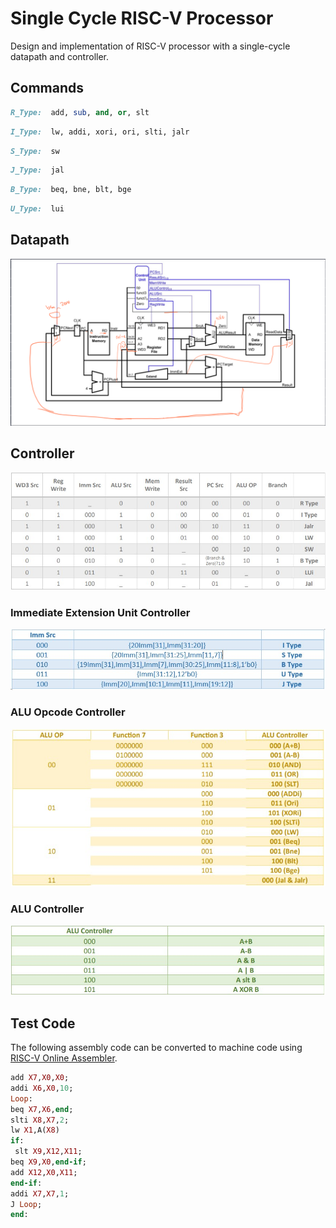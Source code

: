 # Single Cycle RISC-V Processor

Design and implementation of RISC-V processor with a single-cycle datapath and controller.

## Commands

```ruby
R_Type:  add, sub, and, or, slt
```
```ruby
I_Type:  lw, addi, xori, ori, slti, jalr
```
```ruby
S_Type:  sw
```
```ruby
J_Type:  jal
```
```ruby
B_Type:  beq, bne, blt, bge
```
```ruby
U_Type:  lui
```
## Datapath
<img src="/readme_images/Datapath.png">

## Controller
<img src="/readme_images/CONT.jpg">

### Immediate Extension Unit Controller
<img src="/readme_images/Imm_Ext.jpg">

### ALU Opcode Controller
<img src="/readme_images/ALU_OP.jpg">

### ALU Controller
<img src="/readme_images/ALU_CONT.jpg">

## Test Code
The following assembly code can be converted to machine code using [RISC-V Online Assembler](https://riscvasm.lucasteske.dev/#).

```ruby
add X7,X0,X0;
addi X6,X0,10;
Loop:
beq X7,X6,end;
slti X8,X7,2;
lw X1,A(X8)
if:
 slt X9,X12,X11;
beq X9,X0,end-if;
add X12,X0,X11;
end-if:
addi X7,X7,1;
J Loop;
end:

```
